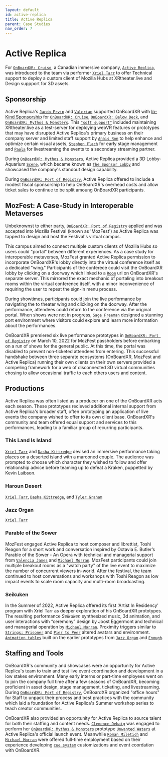 ```yaml
---
layout: default
id: active-replica
title: Active Replica
parent: Case Studies
nav_order: 7
---
```


# Active Replica

For [`OnBoardXR: Cruise`](./obxr-cruise.md), a Canadian immersive company, [`Active Replica`](), was introduced to the team via performer [`Xriel Tarr`]() to offer Technical support to deploy a custom client of Mozilla Hubs at XRtheater.live and Design suppport for 3D assets. 

## Sponsorship 

Active Replica's [`Jacob Ervin`]() and [`Valerian`]() supported OnBoardXR with [In-Kind Sponsorship](https://en.wikipedia.org/wiki/Gifts_in_kind) for [`OnBoardXR: Cruise`](./obxr-cruise.md), [`OnBoardXR: Below Deck`](./obxr-below-deck.md), and [`OnBoardXR: Mythos & Monsters`](./obxr-mythos-monsters.md). This [`"soft support"`](./glossary-soft-support.md) included maintaining XRtheater.live as a test-server for deploying webVR features or prototypes that may have disrupted Active Replica's primary business on their company server and limited staff support by [`Anais Ron`]() to help enhance and optimize certain visual assets, [`Stephen Flach`]() for early stage management and [`Paola`]() for livestreaming the events to a secondary streaming partner.  

During [`OnBoardXR: Mythos & Monsters`](./obxr-mythos-monsters.md), Active Replica provided a 3D Lobby-Aquarium [`Scene`](./glossary-scene.md), which became known as [`The Sponsor Lobby`]() and showcased the company's standout design capability. 

During [`OnBoardXR: Port of Registry`](./obxr-port-of-registry.md), Active Replica offered to include a modest fiscal sponsorship to help OnBoardXR's overhead costs and allow ticket sales to continue to be split amoung OnBoardXR participants.

## MozFest: A Case-Study in Interoperable Metaverses

Unbeknownst to either party, [`OnBoardXR: Port of Registry`](./obxr-port-of-registry.md) applied and was accepted into Mozilla Festival (known as 'MozFest') as Active Replica was tapped to design and host the Festival's virtual campus. 

This campus aimed to connect multiple custom clients of Mozilla Hubs so users could "portal" between different experiences. As a case study for interoperable metaverses, MozFest granted Active Replica permission to incorporate OnBoardXR's lobby directly into the virtual conference itself as a dedicated "wing." Participants of the conferece could visit the OnBoardXR lobby by clicking on a doorway which linked to a [`Room`](./glossary-room.md) url on OnBoardXR's separate server. This mirrored the exact mechanic of portaling into breakout rooms within the virtual conference itself, with a minor inconvenience of requiring the user to repeat the sign-in menu process.

During showtimes, participants could join the live performance by navigating the to theater wing and clicking on the doorway. After the performance, attendees could return to the conference via the original portal. When shows were not in progress, [`Sage Freeman`]() designed a stunning port environment where visitors could explore and learn more information about the performances. 

OnBoardXR premiered six live performance prototypes in [`OnBoardXR: Port of Registry`](./obxr-port-of-registry.md) on March 10, 2022 for MozFest passholders before embarking on a run of shows for the general public. At this time, the portal was disabled to prevent non-ticketed attendees from entering. This successful handshake between three separate ecosystems (OnBoardXR, MozFest and Active Replica) running their own clients on their own servers provided a compeling framework for a web of disconnected 3D virtual communities chosing to allow occasional traffic to each others users and content. 

## Productions

Active Replica was often listed as a producer on one of the OnBoardXR acts each season. These prototypes recieved additional internal support from Active Replica's broader staff, often prototyping an application of live events the company wished to offer to its own client base. OnBoardXR's community and team offered equal support and services to this performances, leading to a familiar group of recurring participants. 

### This Land Is Island
[`Xriel Tarr`]() and [`Dasha Kittredge`]() devised an immersive performance taking places on a deserted island with a marooned couple. The audience was prompted to choose which character they wished to follow and offer relationship advice before teaming up to defeat a Kraken, puppetted by Kevin Laibson. 

### Haroun Desert
[`Xriel Tarr`](), [`Dasha Kittredge`](), and [`Tyler Graham`]() 

### Jazz Organ
[`Xriel Tarr`]() 

### Parable of the Sower
MozFest engaged Active Replica to host composer and librettist, Toshi Reagon for a short work and conversation inspired by Octavia E. Butler’s Parable of the Sower - An Opera with technical and managerial support from [`Valencia James`](./valencia-james.md) and [`Michael Morran`](./michael-morran.md). MozFest participants could join multiple breakout rooms as a "watch party" of the live event to maximize the number of concurrent viewers in-world. After the festival, the team continued to host conversations and workshops with Toshi Reagon as low impact events to scale room capacity and multi-room broadcasting.  

### Seikuken
In the Summer of 2022, Active Replica offered its first 'Artist In Residency' program with Xriel Tarr as deeper exploration of his OnBoardXR prototypes. The resulting performance *Seikuken* synthesized music, 3d animation, and user interactions with “ceremony” design by Joost Eggermont and technical and managerial operation by [`Michael Morran`](./michael-morran.md). Proximity triggers similar to [`Strings: Prisoner`](./unwired-dance.md) and [`Pier to Peer`]() altered avatars and environment. [`Animation tables`]() built on the earlier prototypes from [`Jazz Organ`]() and [`Enough`](). 

## Staffing and Tools

OnBoardXR's community and showcases were an opportunity for Active Replica's team to train and test live event coordination and development in a low stakes environment. Many early interns or part-time employees went on to join the company full time after a few seasons of OnBoardXR, becoming proficient in asset design, stage management, ticketing, and livestreaming. During [`OnBoardXR: Port of Registry`](./obxr-port-of-registry.md), OnBoardXR organized "office hours" for Staff to unpack their process and best practices with the community which laid a foundation for Active Replica's Summer workshop series to teach creator communities.

OnBoardXR also provided an opportunity for Active Replica to source talent for both their staffing and content needs. [`Clemence Debaig`](./unwired-dance.md) was engaged to perform her [`OnBoardXR: Mythos & Monsters`](./obxr-mythos-monsters.md) prototype [`Unwanted Waters`](./unwired-dance.md) at Active Replica's official launch event. Meanwhile [`Roman Miletich`]() and [`Michael Morran`]() were offered full-time employment based on their experience developing [`cue system`](./cue-system.md) customizations and event coordation with OnBoardXR. 

